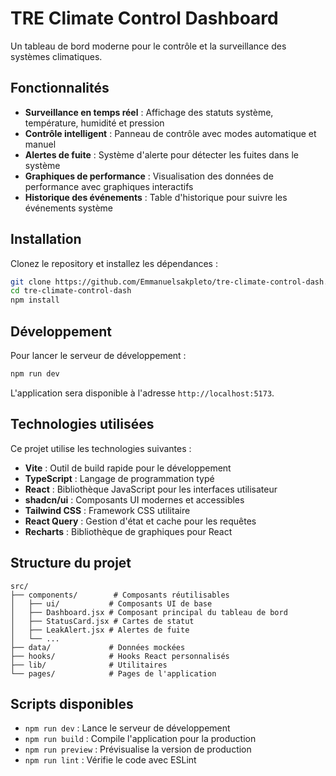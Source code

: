# TRE Climate Control Dashboard

Un tableau de bord moderne pour le contrôle et la surveillance des systèmes climatiques.

## Fonctionnalités

- **Surveillance en temps réel** : Affichage des statuts système, température, humidité et pression
- **Contrôle intelligent** : Panneau de contrôle avec modes automatique et manuel
- **Alertes de fuite** : Système d'alerte pour détecter les fuites dans le système
- **Graphiques de performance** : Visualisation des données de performance avec graphiques interactifs
- **Historique des événements** : Table d'historique pour suivre les événements système

## Installation

Clonez le repository et installez les dépendances :

```bash
git clone https://github.com/Emmanuelsakpleto/tre-climate-control-dash.git
cd tre-climate-control-dash
npm install
```

## Développement

Pour lancer le serveur de développement :

```bash
npm run dev
```

L'application sera disponible à l'adresse `http://localhost:5173`.

## Technologies utilisées

Ce projet utilise les technologies suivantes :

- **Vite** : Outil de build rapide pour le développement
- **TypeScript** : Langage de programmation typé
- **React** : Bibliothèque JavaScript pour les interfaces utilisateur
- **shadcn/ui** : Composants UI modernes et accessibles
- **Tailwind CSS** : Framework CSS utilitaire
- **React Query** : Gestion d'état et cache pour les requêtes
- **Recharts** : Bibliothèque de graphiques pour React

## Structure du projet

```
src/
├── components/        # Composants réutilisables
│   ├── ui/           # Composants UI de base
│   ├── Dashboard.jsx # Composant principal du tableau de bord
│   ├── StatusCard.jsx # Cartes de statut
│   ├── LeakAlert.jsx # Alertes de fuite
│   └── ...
├── data/             # Données mockées
├── hooks/            # Hooks React personnalisés
├── lib/              # Utilitaires
└── pages/            # Pages de l'application
```

## Scripts disponibles

- `npm run dev` : Lance le serveur de développement
- `npm run build` : Compile l'application pour la production
- `npm run preview` : Prévisualise la version de production
- `npm run lint` : Vérifie le code avec ESLint

